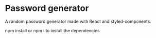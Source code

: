 
# Password generator

A random password generator made with React and styled-components.

npm install or npm i to install the dependencies 

